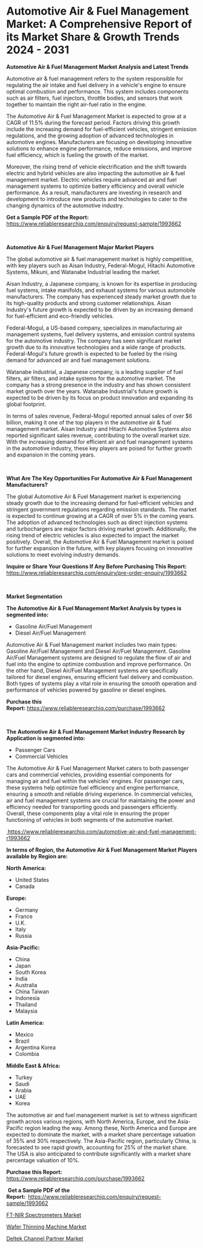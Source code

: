 <p><h1>Automotive Air & Fuel Management Market: A Comprehensive Report of its Market Share & Growth Trends 2024 - 2031</h1></p><p><strong>Automotive Air & Fuel Management Market Analysis and Latest Trends</strong></p>
<p><p>Automotive air & fuel management refers to the system responsible for regulating the air intake and fuel delivery in a vehicle's engine to ensure optimal combustion and performance. This system includes components such as air filters, fuel injectors, throttle bodies, and sensors that work together to maintain the right air-fuel ratio in the engine.</p><p>The Automotive Air & Fuel Management Market is expected to grow at a CAGR of 11.5% during the forecast period. Factors driving this growth include the increasing demand for fuel-efficient vehicles, stringent emission regulations, and the growing adoption of advanced technologies in automotive engines. Manufacturers are focusing on developing innovative solutions to enhance engine performance, reduce emissions, and improve fuel efficiency, which is fueling the growth of the market.</p><p>Moreover, the rising trend of vehicle electrification and the shift towards electric and hybrid vehicles are also impacting the automotive air & fuel management market. Electric vehicles require advanced air and fuel management systems to optimize battery efficiency and overall vehicle performance. As a result, manufacturers are investing in research and development to introduce new products and technologies to cater to the changing dynamics of the automotive industry.</p></p>
<p><strong>Get a Sample PDF of the Report:&nbsp;</strong> <a href="https://www.reliableresearchiq.com/enquiry/request-sample/1993662">https://www.reliableresearchiq.com/enquiry/request-sample/1993662</a></p>
<p>&nbsp;</p>
<p><strong>Automotive Air & Fuel Management Major Market Players</strong></p>
<p><p>The global automotive air & fuel management market is highly competitive, with key players such as Aisan Industry, Federal-Mogul, Hitachi Automotive Systems, Mikuni, and Watanabe Industrial leading the market.</p><p>Aisan Industry, a Japanese company, is known for its expertise in producing fuel systems, intake manifolds, and exhaust systems for various automobile manufacturers. The company has experienced steady market growth due to its high-quality products and strong customer relationships. Aisan Industry's future growth is expected to be driven by an increasing demand for fuel-efficient and eco-friendly vehicles.</p><p>Federal-Mogul, a US-based company, specializes in manufacturing air management systems, fuel delivery systems, and emission control systems for the automotive industry. The company has seen significant market growth due to its innovative technologies and a wide range of products. Federal-Mogul's future growth is expected to be fueled by the rising demand for advanced air and fuel management solutions.</p><p>Watanabe Industrial, a Japanese company, is a leading supplier of fuel filters, air filters, and intake systems for the automotive market. The company has a strong presence in the industry and has shown consistent market growth over the years. Watanabe Industrial's future growth is expected to be driven by its focus on product innovation and expanding its global footprint.</p><p>In terms of sales revenue, Federal-Mogul reported annual sales of over $6 billion, making it one of the top players in the automotive air & fuel management market. Aisan Industry and Hitachi Automotive Systems also reported significant sales revenue, contributing to the overall market size. With the increasing demand for efficient air and fuel management systems in the automotive industry, these key players are poised for further growth and expansion in the coming years.</p></p>
<p>&nbsp;</p>
<p><strong>What Are The Key Opportunities For Automotive Air & Fuel Management Manufacturers?</strong></p>
<p><p>The global Automotive Air & Fuel Management market is experiencing steady growth due to the increasing demand for fuel-efficient vehicles and stringent government regulations regarding emission standards. The market is expected to continue growing at a CAGR of over 5% in the coming years. The adoption of advanced technologies such as direct injection systems and turbochargers are major factors driving market growth. Additionally, the rising trend of electric vehicles is also expected to impact the market positively. Overall, the Automotive Air & Fuel Management market is poised for further expansion in the future, with key players focusing on innovative solutions to meet evolving industry demands.</p></p>
<p><strong>Inquire or Share Your Questions If Any Before Purchasing This Report:</strong> <a href="https://www.reliableresearchiq.com/enquiry/pre-order-enquiry/1993662">https://www.reliableresearchiq.com/enquiry/pre-order-enquiry/1993662</a></p>
<p>&nbsp;</p>
<p><strong>Market Segmentation</strong></p>
<p><strong>The Automotive Air & Fuel Management Market Analysis by types is segmented into:</strong></p>
<p><ul><li>Gasoline Air/Fuel Management</li><li>Diesel Air/Fuel Management</li></ul></p>
<p><p>Automotive Air & Fuel Management market includes two main types: Gasoline Air/Fuel Management and Diesel Air/Fuel Management. Gasoline Air/Fuel Management systems are designed to regulate the flow of air and fuel into the engine to optimize combustion and improve performance. On the other hand, Diesel Air/Fuel Management systems are specifically tailored for diesel engines, ensuring efficient fuel delivery and combustion. Both types of systems play a vital role in ensuring the smooth operation and performance of vehicles powered by gasoline or diesel engines.</p></p>
<p><strong>Purchase this Report:&nbsp;</strong><a href="https://www.reliableresearchiq.com/purchase/1993662">https://www.reliableresearchiq.com/purchase/1993662</a></p>
<p>&nbsp;</p>
<p><strong>The Automotive Air & Fuel Management Market Industry Research by Application is segmented into:</strong></p>
<p><ul><li>Passenger Cars</li><li>Commercial Vehicles</li></ul></p>
<p><p>The Automotive Air & Fuel Management Market caters to both passenger cars and commercial vehicles, providing essential components for managing air and fuel within the vehicles' engines. For passenger cars, these systems help optimize fuel efficiency and engine performance, ensuring a smooth and reliable driving experience. In commercial vehicles, air and fuel management systems are crucial for maintaining the power and efficiency needed for transporting goods and passengers efficiently. Overall, these components play a vital role in ensuring the proper functioning of vehicles in both segments of the automotive market.</p></p>
<p><a href="https://www.reliableresearchiq.com/automotive-air-and-fuel-management-r1993662">&nbsp;https://www.reliableresearchiq.com/automotive-air-and-fuel-management-r1993662</a></p>
<p><strong>In terms of Region, the Automotive Air & Fuel Management Market Players available by Region are:</strong></p>
<p>
    <p> <strong> North America: </strong>
        <ul>
            <li>United States</li>
            <li>Canada</li>
        </ul>
        </p> 
    <p> <strong> Europe: </strong>
        <ul>
            <li>Germany</li>
            <li>France</li>
            <li>U.K.</li>
            <li>Italy</li>
            <li>Russia</li>
        </ul>
        </p> 
    <p> <strong> Asia-Pacific: </strong>
        <ul>
            <li>China</li>
            <li>Japan</li>
            <li>South Korea</li>
            <li>India</li>
            <li>Australia</li>
            <li>China Taiwan</li>
            <li>Indonesia</li>
            <li>Thailand</li>
            <li>Malaysia</li>
        </ul>
        </p> 
    <p> <strong> Latin America: </strong>
        <ul>
            <li>Mexico</li>
            <li>Brazil</li>
            <li>Argentina Korea</li>
            <li>Colombia</li>
        </ul>
        </p> 
    <p> <strong> Middle East & Africa: </strong>
        <ul>
            <li>Turkey</li>
            <li>Saudi</li>
            <li>Arabia</li>
            <li>UAE</li>
            <li>Korea</li>
        </ul>
    </p>
    </p>
<p><p>The automotive air and fuel management market is set to witness significant growth across various regions, with North America, Europe, and the Asia-Pacific region leading the way. Among these, North America and Europe are expected to dominate the market, with a market share percentage valuation of 35% and 30% respectively. The Asia-Pacific region, particularly China, is forecasted to see rapid growth, accounting for 25% of the market share. The USA is also anticipated to contribute significantly with a market share percentage valuation of 10%.</p></p>
<p><strong>Purchase this Report: </strong><a href="https://www.reliableresearchiq.com/purchase/1993662">https://www.reliableresearchiq.com/purchase/1993662</a></p>
<p>&nbsp;<strong>Get a Sample PDF of the Report:&nbsp;&nbsp;</strong><a href="https://www.reliableresearchiq.com/enquiry/request-sample/1993662">https://www.reliableresearchiq.com/enquiry/request-sample/1993662</a></p>
<p><strong></strong></p>
<p><p><a href="https://medium.com/@tedbrakus/global-ft-nir-spectrometers-market-focus-on-application-end-use-industry-type-equipment-and-1aee2a8b7f2b">FT-NIR Spectrometers Market</a></p><p><a href="https://medium.com/@charityrice1939/global-wafer-thinning-machine-market-sector-types-applications-market-player-strategies-af80063877ba">Wafer Thinning Machine Market</a></p><p><a href="https://github.com/marthawweekle/Market-Research-Report-List-2/blob/main/deltek-channel-partner-market.md">Deltek Channel Partner Market</a></p></p>